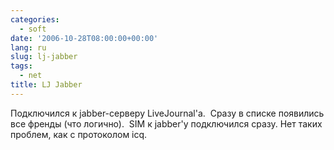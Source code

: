 ```yaml
---
categories:
  - soft
date: '2006-10-28T08:00:00+00:00'
lang: ru
slug: lj-jabber
tags:
  - net
title: LJ Jabber
---
```




Подключился к jabber-серверу LiveJournal'а.  Сразу в списке появились все френды (что логично).  SIM к jabber'у подключился сразу. Нет таких проблем, как с протоколом icq.